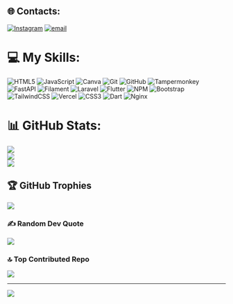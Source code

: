 
## 🌐 Contacts:
[![Instagram](https://img.shields.io/badge/Instagram-%23E4405F.svg?logo=Instagram&logoColor=white)](https://instagram.com/kyovalskia) [![email](https://img.shields.io/badge/Email-D14836?logo=gmail&logoColor=white)](mailto:dimasvicosatrianugraha@gmail.com) 

# 💻 My Skills:
![HTML5](https://img.shields.io/badge/html5-%23E34F26.svg?style=plastic&logo=html5&logoColor=white) ![JavaScript](https://img.shields.io/badge/javascript-%23323330.svg?style=plastic&logo=javascript&logoColor=%23F7DF1E) ![Canva](https://img.shields.io/badge/Canva-%2300C4CC.svg?style=plastic&logo=Canva&logoColor=white) ![Git](https://img.shields.io/badge/git-%23F05033.svg?style=plastic&logo=git&logoColor=white) ![GitHub](https://img.shields.io/badge/github-%23121011.svg?style=plastic&logo=github&logoColor=white) ![Tampermonkey](https://img.shields.io/badge/tampermonkey-%2300485B.svg?style=plastic&logo=tampermonkey&logoColor=white) ![FastAPI](https://img.shields.io/badge/FastAPI-005571?style=plastic&logo=fastapi) ![Filament](https://img.shields.io/badge/Filament-FFAA00?style=plastic&logoColor=%23000000) ![Laravel](https://img.shields.io/badge/laravel-%23FF2D20.svg?style=plastic&logo=laravel&logoColor=white) ![Flutter](https://img.shields.io/badge/Flutter-%2302569B.svg?style=plastic&logo=Flutter&logoColor=white) ![NPM](https://img.shields.io/badge/NPM-%23CB3837.svg?style=plastic&logo=npm&logoColor=white) ![Bootstrap](https://img.shields.io/badge/bootstrap-%238511FA.svg?style=plastic&logo=bootstrap&logoColor=white) ![TailwindCSS](https://img.shields.io/badge/tailwindcss-%2338B2AC.svg?style=plastic&logo=tailwind-css&logoColor=white) ![Vercel](https://img.shields.io/badge/vercel-%23000000.svg?style=plastic&logo=vercel&logoColor=white) ![CSS3](https://img.shields.io/badge/css3-%231572B6.svg?style=plastic&logo=css3&logoColor=white) ![Dart](https://img.shields.io/badge/dart-%230175C2.svg?style=plastic&logo=dart&logoColor=white) ![Nginx](https://img.shields.io/badge/nginx-%23009639.svg?style=plastic&logo=nginx&logoColor=white)
# 📊 GitHub Stats:
![](https://github-readme-stats.vercel.app/api?username=kyovalskye&theme=dark&hide_border=false&include_all_commits=false&count_private=false)<br/>
![](https://github-readme-streak-stats.herokuapp.com/?user=kyovalskye&theme=dark&hide_border=false)<br/>
![](https://github-readme-stats.vercel.app/api/top-langs/?username=kyovalskye&theme=dark&hide_border=false&include_all_commits=false&count_private=false&layout=compact)

## 🏆 GitHub Trophies
![](https://github-profile-trophy.vercel.app/?username=kyovalskye&theme=radical&no-frame=false&no-bg=false&margin-w=4)

### ✍️ Random Dev Quote
![](https://quotes-github-readme.vercel.app/api?type=horizontal&theme=radical)

### 🔝 Top Contributed Repo
![](https://github-contributor-stats.vercel.app/api?username=kyovalskye&limit=5&theme=dark&combine_all_yearly_contributions=true)

---
[![](https://visitcount.itsvg.in/api?id=kyovalskye&icon=0&color=0)](https://visitcount.itsvg.in)

<!-- Proudly created with GPRM ( https://gprm.itsvg.in ) -->
